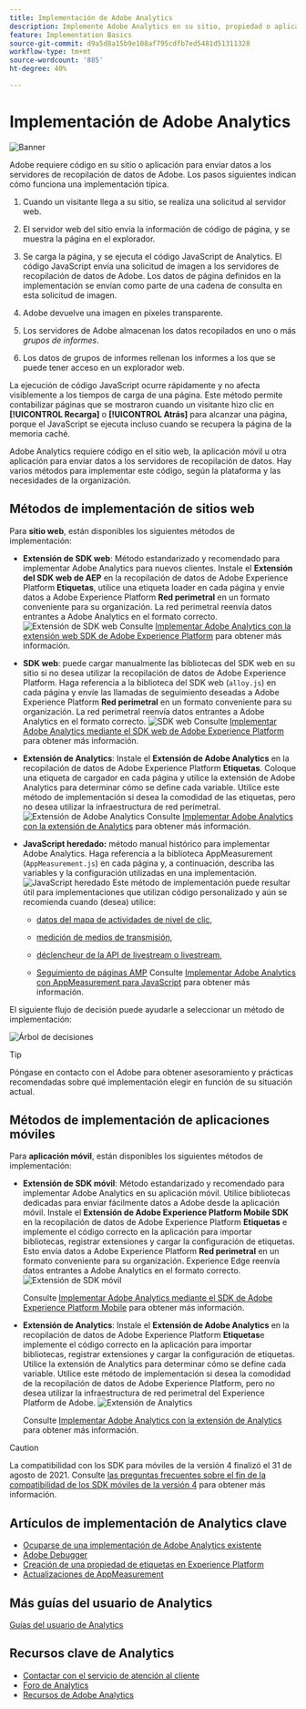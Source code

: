 ```yaml
---
title: Implementación de Adobe Analytics
description: Implemente Adobe Analytics en su sitio, propiedad o aplicación.
feature: Implementation Basics
source-git-commit: d9a5d8a15b9e108af795cdfb7ed5481d51311328
workflow-type: tm+mt
source-wordcount: '885'
ht-degree: 40%

---
```


# Implementación de Adobe Analytics

![Banner](../../assets/doc_banner_implement.png)

Adobe requiere código en su sitio o aplicación para enviar datos a los servidores de recopilación de datos de Adobe. Los pasos siguientes indican cómo funciona una implementación típica.

1. Cuando un visitante llega a su sitio, se realiza una solicitud al servidor web.
2. El servidor web del sitio envía la información de código de página, y se muestra la página en el explorador.
3. Se carga la página, y se ejecuta el código JavaScript de Analytics.
El código JavaScript envía una solicitud de imagen a los servidores de recopilación de datos de Adobe. Los datos de página definidos en la implementación se envían como parte de una cadena de consulta en esta solicitud de imagen.

4. Adobe devuelve una imagen en píxeles transparente.
5. Los servidores de Adobe almacenan los datos recopilados en uno o más *grupos de informes*.
6. Los datos de grupos de informes rellenan los informes a los que se puede tener acceso en un explorador web.

La ejecución de código JavaScript ocurre rápidamente y no afecta visiblemente a los tiempos de carga de una página. Este método permite contabilizar páginas que se mostraron cuando un visitante hizo clic en **[!UICONTROL Recarga]** o **[!UICONTROL Atrás]** para alcanzar una página, porque el JavaScript se ejecuta incluso cuando se recupera la página de la memoria caché.

Adobe Analytics requiere código en el sitio web, la aplicación móvil u otra aplicación para enviar datos a los servidores de recopilación de datos. Hay varios métodos para implementar este código, según la plataforma y las necesidades de la organización.

## Métodos de implementación de sitios web

Para **sitio web**, están disponibles los siguientes métodos de implementación:

* **Extensión de SDK web**: Método estandarizado y recomendado para implementar Adobe Analytics para nuevos clientes. Instale el **Extensión del SDK web de AEP** en la recopilación de datos de Adobe Experience Platform **Etiquetas**, utilice una etiqueta loader en cada página y envíe datos a Adobe Experience Platform **Red perimetral** en un formato conveniente para su organización. La red perimetral reenvía datos entrantes a Adobe Analytics en el formato correcto.
   ![Extensión de SDK web](./assets/websdk-extension-implementation.png)
Consulte [Implementar Adobe Analytics con la extensión web SDK de Adobe Experience Platform](./aep-edge/overview.md) para obtener más información.

* **SDK web**: puede cargar manualmente las bibliotecas del SDK web en su sitio si no desea utilizar la recopilación de datos de Adobe Experience Platform. Haga referencia a la biblioteca del SDK web (`alloy.js`) en cada página y envíe las llamadas de seguimiento deseadas a Adobe Experience Platform **Red perimetral** en un formato conveniente para su organización. La red perimetral reenvía datos entrantes a Adobe Analytics en el formato correcto.
   ![SDK web](./assets/websdk-implementation.png)
Consulte [Implementar Adobe Analytics mediante el SDK web de Adobe Experience Platform](./aep-edge/overview.md) para obtener más información.


* **Extensión de Analytics**: Instale el **Extensión de Adobe Analytics** en la recopilación de datos de Adobe Experience Platform **Etiquetas**. Coloque una etiqueta de cargador en cada página y utilice la extensión de Adobe Analytics para determinar cómo se define cada variable. Utilice este método de implementación si desea la comodidad de las etiquetas, pero no desea utilizar la infraestructura de red perimetral.
   ![Extensión de Adobe Analytics](./assets/analytics-extension-implementation.png)
Consulte [Implementar Adobe Analytics con la extensión de Analytics](launch/overview.md) para obtener más información.

* **JavaScript heredado:** método manual histórico para implementar Adobe Analytics. Haga referencia a la biblioteca AppMeasurement (`AppMeasurement.js`) en cada página y, a continuación, describa las variables y la configuración utilizadas en una implementación.
   ![JavaScript heredado](./assets/appmeasurement-implementation.png)
Este método de implementación puede resultar útil para implementaciones que utilizan código personalizado y aún se recomienda cuando (desea) utilice:

   * [datos del mapa de actividades de nivel de clic](../analyze/activity-map/activity-map.md),

   * [medición de medios de transmisión](https://experienceleague.adobe.com/docs/media-analytics/using/media-overview.html?lang=es),

   * [déclencheur de la API de livestream o livestream](https://github.com/AdobeDocs/analytics-1.4-apis/blob/master/docs/live-stream-api/getting_started.md),

   * [Seguimiento de páginas AMP](./other/amp.md)
   Consulte [Implementar Adobe Analytics con AppMeasurement para JavaScript](js/overview.md) para obtener más información.

El siguiente flujo de decisión puede ayudarle a seleccionar un método de implementación:

![Árbol de decisiones](./assets/decision-tree.png)


>[!TIP]
>
>Póngase en contacto con el Adobe para obtener asesoramiento y prácticas recomendadas sobre qué implementación elegir en función de su situación actual.

## Métodos de implementación de aplicaciones móviles

Para **aplicación móvil**, están disponibles los siguientes métodos de implementación:

* **Extensión de SDK móvil**: Método estandarizado y recomendado para implementar Adobe Analytics en su aplicación móvil. Utilice bibliotecas dedicadas para enviar fácilmente datos a Adobe desde la aplicación móvil. Instale el **Extensión de Adobe Experience Platform Mobile SDK** en la recopilación de datos de Adobe Experience Platform **Etiquetas** e implemente el código correcto en la aplicación para importar bibliotecas, registrar extensiones y cargar la configuración de etiquetas. Esto envía datos a Adobe Experience Platform **Red perimetral** en un formato conveniente para su organización. Experience Edge reenvía datos entrantes a Adobe Analytics en el formato correcto.
   ![Extensión de SDK móvil](./assets/mobilesdk-extension.png)

   Consulte [Implementar Adobe Analytics mediante el SDK de Adobe Experience Platform Mobile](../implement/aep-edge/mobile-sdk/overview.md) para obtener más información.

* **Extensión de Analytics**: Instale el **Extensión de Adobe Analytics** en la recopilación de datos de Adobe Experience Platform **Etiquetas**e implemente el código correcto en la aplicación para importar bibliotecas, registrar extensiones y cargar la configuración de etiquetas. Utilice la extensión de Analytics para determinar cómo se define cada variable. Utilice este método de implementación si desea la comodidad de la recopilación de datos de Adobe Experience Platform, pero no desea utilizar la infraestructura de red perimetral del Experience Platform de Adobe.
   ![Extensión de Analytics](./assets/mobilesdk-analytics-extension.png)

   Consulte [Implementar Adobe Analytics con la extensión de Analytics](../implement/aep-edge/mobile-sdk/overview.md) para obtener más información.


>[!CAUTION]
>
>La compatibilidad con los SDK para móviles de la versión 4 finalizó el 31 de agosto de 2021. Consulte [las preguntas frecuentes sobre el fin de la compatibilidad de los SDK móviles de la versión 4](https://developer.adobe.com/client-sdks/documentation/v4-end-of-life-faq/) para obtener más información.

## Artículos de implementación de Analytics clave

* [Ocuparse de una implementación de Adobe Analytics existente](/help/implement/prepare/existing-implementation.md)
* [Adobe Debugger](validate/debugger.md)
* [Creación de una propiedad de etiquetas en Experience Platform](launch/create-analytics-property.md)
* [Actualizaciones de AppMeasurement](appmeasurement-updates.md)

## Más guías del usuario de Analytics

[Guías del usuario de Analytics](https://experienceleague.adobe.com/docs/analytics.html?lang=es)

## Recursos clave de Analytics

* [Contactar con el servicio de atención al cliente](https://experienceleague.adobe.com/?support-solution=Analytics&amp;lang=es#support)
* [Foro de Analytics](https://experienceleaguecommunities.adobe.com/t5/adobe-analytics/ct-p/adobe-analytics-community?profile.language=es)
* [Recursos de Adobe Analytics](https://experienceleaguecommunities.adobe.com/t5/adobe-analytics-discussions/adobe-analytics-resources/m-p/276666)
